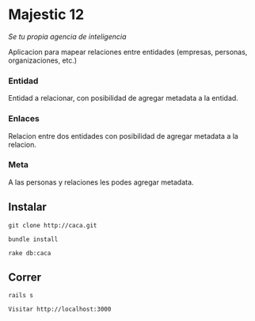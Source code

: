 Majestic 12
============
_Se tu propia agencia de inteligencia_

Aplicacion para mapear relaciones entre entidades 
(empresas, personas, organizaciones, etc.)

### Entidad

Entidad a relacionar, con posibilidad de agregar
metadata a la entidad.

### Enlaces

Relacion entre dos entidades con posibilidad de agregar
metadata a la relacion.

### Meta

A las personas y relaciones les podes agregar metadata.

## Instalar

    git clone http://caca.git

    bundle install

    rake db:caca


## Correr

    rails s
    
    Visitar http://localhost:3000





